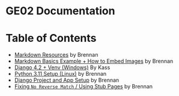 # GE02 Documentation

# Table of Contents

- [Markdown Resources](https://github.com/C0atRack/GE02-Collab/blob/main/documentation/Doc-Markdown%20Resources.md) by Brennan
- [Markdown Basics Example + How to Embed Images](https://github.com/C0atRack/GE02-Collab/blob/main/documentation/Doc-Markdown%20Example.md) by Brennan
- [Django 4.2 + Venv (Windows)](https://github.com/C0atRack/GE02-Collab/blob/main/documentation/Doc-Django%20Setup%20Windows.md) By Kass
- [Python 3.11 Setup (Linux)](https://github.com/C0atRack/GE02-Collab/blob/main/documentation/Doc-Linux%20Setup.md) by Brennan
- [Django Project and App Setup](https://github.com/C0atRack/GE02-Collab/blob/main/documentation/Doc-Django%20Project%20and%20App%20Setup.md) by Brennan
- [Fixing `No Reverse Match` / Using Stub Pages](https://github.com/C0atRack/GE02-Collab/blob/main/documentation/Doc-Stub%20Pages.md) by Brennan

